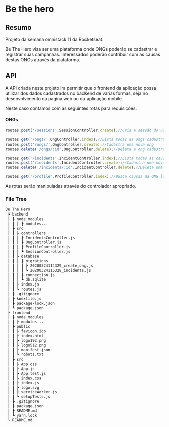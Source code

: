 # Be the hero
## Resumo
Projeto da semana omnistack 11 da Rocketseat.  

Be The Hero visa ser uma plataforma onde ONGs poderão se cadastrar e registrar suas campanhas. Interessados poderão contribuir com as causas destas ONGs através da plataforma.

## API
A API criada neste projeto ira permitir que o frontend da aplicação possa utilizar dos dados cadastrados no backend de varias formas, seja no desenvolvimento da pagina web ou da aplicação mobile.  

Neste caso contamos com as seguintes rotas para requisições:

#### ONGs
``` Javascript
routes.post('/sessions',SessionController.create);//Cria a sessão do usuario

routes.get('/ongs/',OngController.index);//Lista todas as ongs cadastradas
routes.post('/ongs/',OngController.create);//Cadastra uma nova ong
routes.delete('/ongs/:id',OngController.delete);//Deleta a ong cadastrada pelo usuario

routes.get('/incidents',IncidentController.index);//Lista todas as causas cadastradas
routes.post('/incidents',IncidentController.create);//Cadastra uma nova causa
routes.delete('/incidents/:id',IncidentController.delete);//Deleta uma causa existente

routes.get('/profile',ProfileController.index);//Busca causas da ONG logada

```
As rotas serão manipuladas através do controlador apropriado.
### File Tree
``` txt
Be The Hero
 ┣ backend
 ┃ ┣ node_modules
 ┃ ┃ ┃ ┣ modules...
 ┃ ┣ src
 ┃ ┃ ┣ controllers
 ┃ ┃ ┃ ┣ IncidentsController.js
 ┃ ┃ ┃ ┣ OngController.js
 ┃ ┃ ┃ ┣ ProfileController.js
 ┃ ┃ ┃ ┗ SessionController.js
 ┃ ┃ ┣ database
 ┃ ┃ ┃ ┣ migrations
 ┃ ┃ ┃ ┃ ┣ 20200324114329_create_ong.js
 ┃ ┃ ┃ ┃ ┗ 20200324115328_incidents.js
 ┃ ┃ ┃ ┣ connection.js
 ┃ ┃ ┃ ┗ db.sqlite
 ┃ ┃ ┣ index.js
 ┃ ┃ ┗ routes.js
 ┃ ┣ .gitignore
 ┃ ┣ knexfile.js
 ┃ ┣ package-lock.json
 ┃ ┗ package.json
 ┣ frontend
 ┃ ┣ node_modules
 ┃ ┃ ┣ modules...
 ┃ ┣ public
 ┃ ┃ ┣ favicon.ico
 ┃ ┃ ┣ index.html
 ┃ ┃ ┣ logo192.png
 ┃ ┃ ┣ logo512.png
 ┃ ┃ ┣ manifest.json
 ┃ ┃ ┗ robots.txt
 ┃ ┣ src
 ┃ ┃ ┣ App.css
 ┃ ┃ ┣ App.js
 ┃ ┃ ┣ App.test.js
 ┃ ┃ ┣ index.css
 ┃ ┃ ┣ index.js
 ┃ ┃ ┣ logo.svg
 ┃ ┃ ┣ serviceWorker.js
 ┃ ┃ ┗ setupTests.js
 ┃ ┣ .gitignore
 ┃ ┣ package.json
 ┃ ┣ README.md
 ┃ ┗ yarn.lock
 ┗ README.md
 ```

